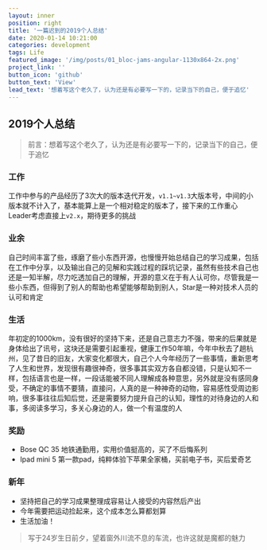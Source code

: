 ```yaml
---
layout: inner
position: right
title: '一篇迟到的2019个人总结'
date: 2020-01-14 10:21:00
categories: development
tags: Life
featured_image: '/img/posts/01_bloc-jams-angular-1130x864-2x.png'
project_link: ''
button_icon: 'github'
button_text: 'View'
lead_text: '想着写这个老久了，认为还是有必要写一下的，记录当下的自己，便于追忆'
---
```


## 2019个人总结

> 前言：想着写这个老久了，认为还是有必要写一下的，记录当下的自己，便于追忆

### 工作
工作中参与的产品经历了3次大的版本迭代开发，`v1.1~v1.3`大版本号，中间的小版本就不计入了，基本能算上是一个相对稳定的版本了，接下来的工作重心Leader考虑直接上`v2.x`，期待更多的挑战

### 业余
自己时间丰富了些，琢磨了些小东西开源，也慢慢开始总结自己的学习成果，包括在工作中分享，以及输出自己的见解和实践过程的踩坑记录，虽然有些技术自己也还是一知半解，尽力吃透加自己的理解，开源的意义在于有人认可你，尽管我是一些小东西，但得到了别人的帮助也希望能够帮助到别人，Star是一种对技术人员的认可和肯定

### 生活
年初定的1000km，没有很好的坚持下来，还是自己意志力不强，带来的后果就是身体给出了讯号，这块还是需要引起重视，健康工作50年嘛，今年中秋去了趟杭州，见了昔日的旧友，大家变化都很大，自己个人今年经历了一些事情，重新思考了人生和世界，发现很有趣很神奇，很多事其实双方各自都没错，只是认知不一样，包括语言也是一样，一段话能被不同人理解成各种意思，另外就是没有感同身受，不确定的事情不要猜，直接问，人真的是一种神奇的动物，容易感性受周边影响，很多事往往后知后觉，还是需要努力提升自己的认知，理性的对待身边的人和事，多阅读多学习，多关心身边的人，做一个有温度的人

### 奖励
* Bose QC 35 地铁通勤用，实用价值挺高的，买了不后悔系列
* Ipad mini 5 第一款pad，纯粹体验下苹果全家桶，买前电子书，买后爱奇艺

### 新年
* 坚持把自己的学习成果整理成容易让人接受的内容然后产出
* 今年需要把运动捡起来，这个成本怎么算都划算
* 生活加油！

> 写于24岁生日前夕，望着窗外川流不息的车流，也许这就是魔都的魅力